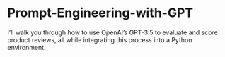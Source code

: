 # Prompt-Engineering-with-GPT
I’ll walk you through how to use OpenAI’s GPT-3.5 to evaluate and score product reviews, all while integrating this process into a Python environment.
